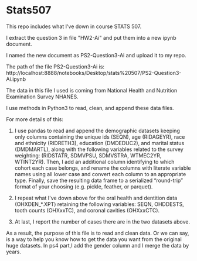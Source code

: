 # Stats507
This repo includes what I've down in course STATS 507.

I extract the question 3 in file "HW2-Ai" and put them into a new ipynb document. 

I named the new document as PS2-Question3-Ai and upload it to my repo.

The path of the file PS2-Question3-Ai is: http://localhost:8888/notebooks/Desktop/stats%20507/PS2-Question3-Ai.ipynb

The data in this file I used is coming from National Health and Nutrition Examination Survey NHANES.

I use methods in Python3 to read, clean, and append these data files.

For more details of this: 

1. I use pandas to read and append the demographic datasets keeping only columns containing the unique ids (SEQN), age (RIDAGEYR), race and ethnicity (RIDRETH3), education (DMDEDUC2), and marital status (DMDMARTL), along with the following variables related to the survey weighting: (RIDSTATR, SDMVPSU, SDMVSTRA, WTMEC2YR, WTINT2YR). Then, I add an additional column identifying to which cohort each case belongs, and rename the columns with literate variable names using all lower case and convert each column to an appropriate type. Finally, save the resulting data frame to a serialized “round-trip” format of your choosing (e.g. pickle, feather, or parquet).

2. I repeat what I've down above for the oral health and dentition data (OHXDEN_*.XPT) retaining the following variables: SEQN, OHDDESTS, tooth counts (OHXxxTC), and coronal cavities (OHXxxCTC).

3. At last, I report the number of cases there are in the two datasets above.

As a result, the purpose of this file is to read and clean data. Or we can say, is a way to help you know how to get the data you want from the original huge datasets. 
In ps4 part,I add the gender column and I merge the data by years.

